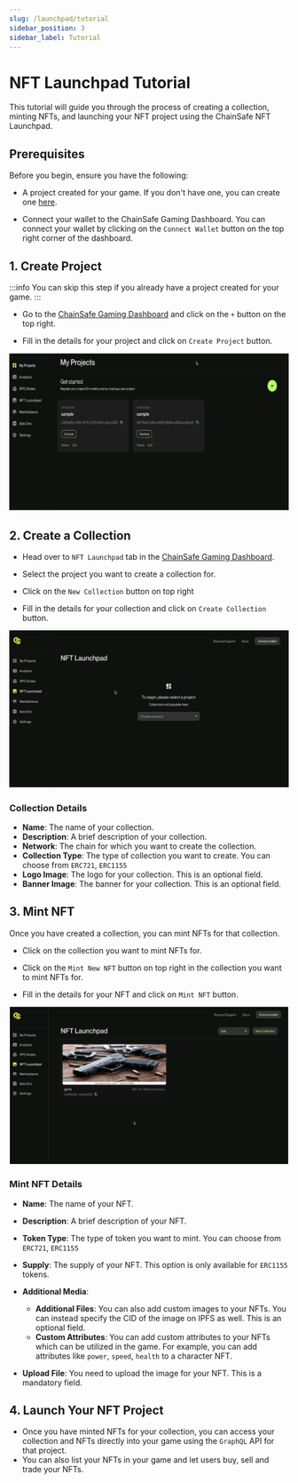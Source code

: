 ```yaml
---
slug: /launchpad/tutorial
sidebar_position: 3
sidebar_label: Tutorial
---
```


# NFT Launchpad Tutorial

This tutorial will guide you through the process of creating a collection, minting NFTs, and launching your NFT project using the ChainSafe NFT Launchpad.

## Prerequisites

Before you begin, ensure you have the following:

- A project created for your game. If you don't have one, you can create one [here](https://dashboard.gaming.chainsafe.io/dashboard).

- Connect your wallet to the ChainSafe Gaming Dashboard. You can connect your wallet by clicking on the `Connect Wallet` button on the top right corner of the dashboard.

## 1. Create Project

:::info
You can skip this step if you already have a project created for your game.
:::

- Go to the [ChainSafe Gaming Dashboard](https://dashboard.gaming.chainsafe.io/dashboard) and click on the `+` button on the top right.

- Fill in the details for your project and click on `Create Project` button.

![](./assets/create_project.gif)

## 2. Create a Collection

- Head over to `NFT Launchpad` tab in the [ChainSafe Gaming Dashboard](https://dashboard.gaming.chainsafe.io/nfts/entry).


- Select the project you want to create a collection for.


- Click on the `New Collection` button on top right


- Fill in the details for your collection and click on `Create Collection` button.

![](./assets/create_collection.gif)


### Collection Details

- **Name**: The name of your collection.
- **Description**: A brief description of your collection.
- **Network**: The chain for which you want to create the collection.
- **Collection Type**: The type of collection you want to create. You can choose from `ERC721`, `ERC1155`
- **Logo Image**: The logo for your collection. This is an optional field.
- **Banner Image**: The banner for your collection. This is an optional field.


## 3. Mint NFT

Once you have created a collection, you can mint NFTs for that collection.

- Click on the collection you want to mint NFTs for.


- Click on the `Mint New NFT` button on top right in the collection you want to mint NFTs for.


- Fill in the details for your NFT and click on `Mint NFT` button.

![](./assets/mint_nft.gif)


### Mint NFT Details

- **Name**: The name of your NFT.
- **Description**: A brief description of your NFT.
- **Token Type**: The type of token you want to mint. You can choose from `ERC721`, `ERC1155`
- **Supply**: The supply of your NFT. This option is only available for `ERC1155` tokens.
- **Additional Media**: 
  - **Additional Files**: You can also add custom images to your NFTs. You can instead specify the CID of the image on IPFS as well. This is an optional field. 
  - **Custom Attributes**: You can add custom attributes to your NFTs which can be utilized in the game. For example, you can add attributes like `power`, `speed`, `health` to a character NFT.
                          
- **Upload File**: You need to upload the image for your NFT. This is a mandatory field.



## 4. Launch Your NFT Project

- Once you have minted NFTs for your collection, you can access your collection and NFTs directly into your game using the
    `GraphQL` API for that project.
- You can also list your NFTs in your game and let users buy, sell and trade your NFTs.